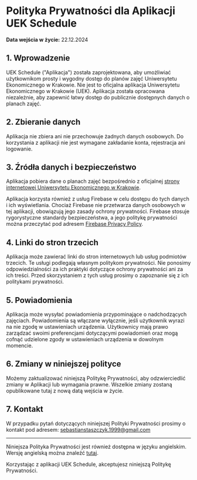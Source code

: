 # Polityka Prywatności dla Aplikacji UEK Schedule

**Data wejścia w życie:** 22.12.2024

## 1. Wprowadzenie
UEK Schedule ("Aplikacja") została zaprojektowana, aby umożliwiać użytkownikom prosty i wygodny dostęp do planów zajęć Uniwersytetu Ekonomicznego w Krakowie. Nie jest to oficjalna aplikacja Uniwersytetu Ekonomicznego w Krakowie (UEK). Aplikacja została opracowana niezależnie, aby zapewnić łatwy dostęp do publicznie dostępnych danych o planach zajęć.

## 2. Zbieranie danych
Aplikacja nie zbiera ani nie przechowuje żadnych danych osobowych. Do korzystania z aplikacji nie jest wymagane zakładanie konta, rejestracja ani logowanie.

## 3. Źródła danych i bezpieczeństwo
Aplikacja pobiera dane o planach zajęć bezpośrednio z oficjalnej [strony internetowej Uniwersytetu Ekonomicznego w Krakowie](https://planzajec.uek.krakow.pl).

Aplikacja korzysta również z usług Firebase w celu dostępu do tych danych i ich wyświetlania. Chociaż Firebase nie przetwarza danych osobowych w tej aplikacji, obowiązują jego zasady ochrony prywatności. Firebase stosuje rygorystyczne standardy bezpieczeństwa, a jego politykę prywatności można przeczytać pod adresem [Firebase Privacy Policy](https://firebase.google.com/support/privacy).

## 4. Linki do stron trzecich
Aplikacja może zawierać linki do stron internetowych lub usług podmiotów trzecich. Te usługi podlegają własnym politykom prywatności. Nie ponosimy odpowiedzialności za ich praktyki dotyczące ochrony prywatności ani za ich treści. Przed skorzystaniem z tych usług prosimy o zapoznanie się z ich politykami prywatności.

## 5. Powiadomienia
Aplikacja może wysyłać powiadomienia przypominające o nadchodzących zajęciach. Powiadomienia są włączane wyłącznie, jeśli użytkownik wyrazi na nie zgodę w ustawieniach urządzenia. Użytkownicy mają prawo zarządzać swoimi preferencjami dotyczącymi powiadomień oraz mogą cofnąć udzielone zgody w ustawieniach urządzenia w dowolnym momencie.

## 6. Zmiany w niniejszej polityce
Możemy zaktualizować niniejszą Politykę Prywatności, aby odzwierciedlić zmiany w Aplikacji lub wymagania prawne. Wszelkie zmiany zostaną opublikowane tutaj z nową datą wejścia w życie.

## 7. Kontakt
W przypadku pytań dotyczących niniejszej Polityki Prywatności prosimy o kontakt pod adresem: [sebastianstaszczyk.1999@gmail.com](mailto:sebastianstaszczyk.1999@gmail.com)

---
Niniejsza Polityka Prywatności jest również dostępna w języku angielskim. Wersję angielską można znaleźć [tutaj](https://github.com/SebastianStasz/uek-schedule-privacy-policy/blob/main/english.md).

Korzystając z aplikacji UEK Schedule, akceptujesz niniejszą Politykę Prywatności.
